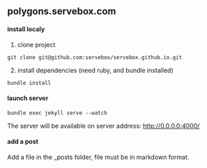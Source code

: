 ## polygons.servebox.com

#### install localy

1. clone project

`git clone git@github.com:servebox/servebox.github.io.git`

2. install dependencies (need ruby, and bundle installed)

`bundle install`

#### launch server

`bundle exec jekyll serve --watch`

The server will be available on server address: http://0.0.0.0:4000/

#### add a post

Add a file in the _posts folder, file must be in markdown format.
